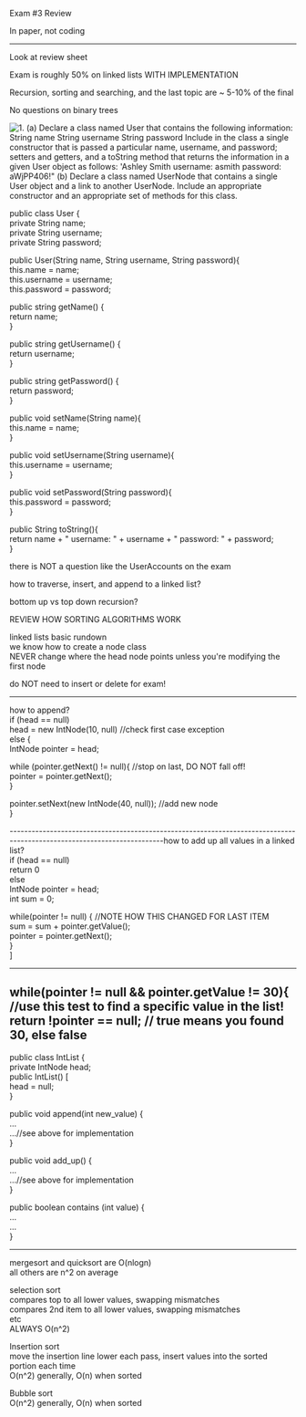 Exam #3 Review
 
In paper, not coding
 
-------------------------------------------------------------------------------------------------------------------------------
 
Look at review sheet
 
Exam is roughly 50% on linked lists WITH IMPLEMENTATION
 
Recursion, sorting and searching, and the last topic are ~ 5-10% of the final
 
No questions on binary trees
   
![1. (a) Declare a class named User that contains the following information: String name String username String password Include in the class a single constructor that is passed a particular name, username, and password; setters and getters, and a toString method that returns the information in a given User object as follows: 'Ashley Smith username: asmith password: aWjPP406!" (b) Declare a class named UserNode that contains a single User object and a link to another UserNode. Include an appropriate constructor and an appropriate set of methods for this class. ](Exported%20image%2020240525213015-0.png)  

public class User {  
private String name;  
private String username;  
private String password;
 
public User(String name, String username, String password){  
this.name = name;  
this.username = username;  
this.password = password;
 
public string getName() {  
return name;  
}
 
public string getUsername() {  
return username;  
}
 
public string getPassword() {  
return password;  
}
 
public void setName(String name){  
this.name = name;  
}
 
public void setUsername(String username){  
this.username = username;  
}
 
public void setPassword(String password){  
this.password = password;  
}
 
public String toString(){  
return name + " username: " + username + " password: " + password;  
}
   

there is NOT a question like the UserAccounts on the exam
 
how to traverse, insert, and append to a linked list?
 
bottom up vs top down recursion?
 
REVIEW HOW SORTING ALGORITHMS WORK
 
linked lists basic rundown  
we know how to create a node class  
NEVER change where the head node points unless you're modifying the first node
 
do NOT need to insert or delete for exam!
 
-----------------------------------------------------------------------------------------------------------------------  
how to append?  
if (head == null)  
head = new IntNode(10, null) //check first case exception  
else {  
IntNode pointer = head;
 
while (pointer.getNext() != null){ //stop on last, DO NOT fall off!  
pointer = pointer.getNext();  
}
 
pointer.setNext(new IntNode(40, null)); //add new node  
}
 
------------------------------------------------------------------------------------------------------------------------how to add up all values in a linked list?  
if (head == null)  
return 0  
else  
IntNode pointer = head;  
int sum = 0;
 
while(pointer != null) { //NOTE HOW THIS CHANGED FOR LAST ITEM  
sum = sum + pointer.getValue();  
pointer = pointer.getNext();  
}  
]
 
-----------------------------------------------------------------------------------------------------------------------  
while(pointer != null && pointer.getValue != 30){ //use this test to find a specific value in the list!  
return !pointer == null; // true means you found 30, else false  
-----------------------------------------------------------------------------------------------------------------------
 
public class IntList {  
private IntNode head;  
public IntList() [  
head = null;  
}
 
public void append(int new_value) {  
…  
…//see above for implementation  
}
 
public void add_up() {  
…  
…//see above for implementation  
}
 
public boolean contains (int value) {  
…  
...  
}
 
-----------------------------------------------------------------------------------------------------------------------
 
mergesort and quicksort are O(nlogn)  
all others are n^2 on average
 
selection sort  
compares top to all lower values, swapping mismatches  
compares 2nd item to all lower values, swapping mismatches  
etc  
ALWAYS O(n^2)
 
Insertion sort  
move the insertion line lower each pass, insert values into the sorted portion each time  
O(n^2) generally, O(n) when sorted
 
Bubble sort  
O(n^2) generally, O(n) when sorted